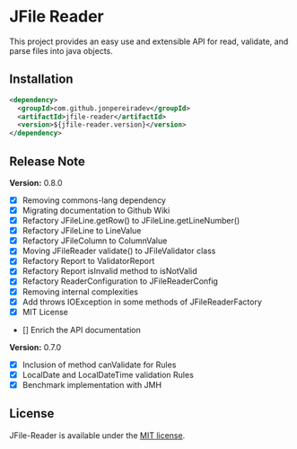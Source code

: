 # JFile Reader

This project provides an easy use and extensible API for read, validate, and parse files into java objects.

## Installation

```xml
<dependency>
  <groupId>com.github.jonpereiradev</groupId>
  <artifactId>jfile-reader</artifactId>
  <version>${jfile-reader.version}</version>
</dependency>
```

## Release Note

**Version:** 0.8.0

- [x] Removing commons-lang dependency
- [x] Migrating documentation to Github Wiki
- [x] Refactory JFileLine.getRow() to JFileLine.getLineNumber()
- [x] Refactory JFileLine to LineValue
- [x] Refactory JFileColumn to ColumnValue
- [x] Moving JFileReader validate() to JFileValidator class
- [X] Refactory Report to ValidatorReport
- [X] Refactory Report isInvalid method to isNotValid
- [X] Refactory ReaderConfiguration to JFileReaderConfig
- [X] Removing internal complexities
- [X] Add throws IOException in some methods of JFileReaderFactory
- [x] MIT License
- [] Enrich the API documentation

**Version:** 0.7.0

- [x] Inclusion of method canValidate for Rules
- [x] LocalDate and LocalDateTime validation Rules
- [x] Benchmark implementation with JMH

## License

JFile-Reader is available under the [MIT license](https://tldrlegal.com/license/mit-license).
